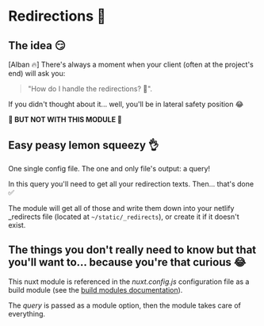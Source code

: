# Redirections 🔀

## The idea 😏

[Alban 🔥] There's always a moment when your client (often at the project's end) will ask you:

> "How do I handle the redirections? 🤔".

If you didn't thought about it... well, you'll be in lateral safety position 😂

**🚀 BUT NOT WITH THIS MODULE 🚀**

## Easy peasy lemon squeezy 👌

One single config file. The one and only file's output: a query!

In this query you'll need to get all your redirection texts. Then... that's done ✅

The module will get all of those and write them down into your netlify \_redirects file (located at `~/static/_redirects`), or create it if it doesn't exist.

## The things you don't really need to know but that you'll want to... because you're that curious 😂

This nuxt module is referenced in the _nuxt.config.js_ configuration file as a build module (see the [build modules documentation](https://nuxtjs.org/api/configuration-modules#-code-buildmodules-code-)).

The _query_ is passed as a module option, then the module takes care of everything.
